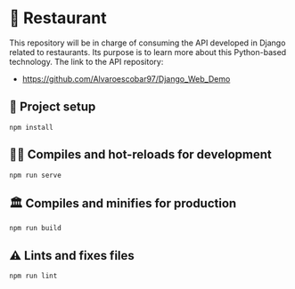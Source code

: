 # 🍔 Restaurant

This repository will be in charge of consuming the API developed in Django related to restaurants. Its purpose is to learn more about this Python-based technology. The link to the API repository:

* https://github.com/Alvaroescobar97/Django_Web_Demo

## 👷 Project setup
```
npm install
```

## 👨‍💻 Compiles and hot-reloads for development
```
npm run serve
```

## 🏛️ Compiles and minifies for production
```
npm run build
```

## ⚠️ Lints and fixes files
```
npm run lint
```
